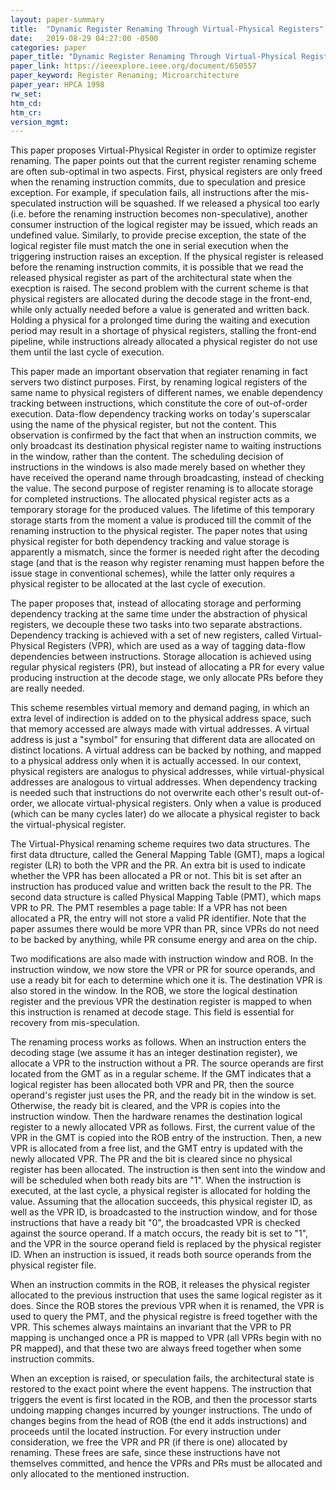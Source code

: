 ```yaml
---
layout: paper-summary
title:  "Dynamic Register Renaming Through Virtual-Physical Registers"
date:   2019-08-29 04:27:00 -0500
categories: paper
paper_title: "Dynamic Register Renaming Through Virtual-Physical Registers"
paper_link: https://ieeexplore.ieee.org/document/650557
paper_keyword: Register Renaming; Microarchitecture
paper_year: HPCA 1998
rw_set: 
htm_cd: 
htm_cr: 
version_mgmt: 
---
```


This paper proposes Virtual-Physical Register in order to optimize register renaming. The paper points out that the current 
register renaming scheme are often sub-optimal in two aspects. First, physical registers are only freed when the renaming
instruction commits, due to speculation and presice exception. For example, if speculation fails, all instructions after the 
mis-speculated instruction will be squashed. If we released a physical too early (i.e. before the renaming instruction becomes
non-speculative), another consumer instruction of the logical register may be issued, which reads an undefined value. Similarly,
to provide precise exception, the state of the logical register file must match the one in serial execution when the 
triggering instruction raises an exception. If the physical register is released before the renaming instruction commits,
it is possible that we read the released physical register as part of the architectural state when the execption is raised.
The second problem with the current scheme is that physical registers are allocated during the decode stage in the front-end,
while only actually needed before a value is generated and written back. Holding a physical for a prolonged time during the 
waiting and execution period may result in a shortage of physical registers, stalling the front-end pipeline, while instructions
already allocated a physical register do not use them until the last cycle of execution.

This paper made an important observation that regiater renaming in fact servers two distinct purposes. First, by renaming
logical registers of the same name to physical registers of different names, we enable dependency tracking between instructions,
which constitute the core of out-of-order execution. Data-flow dependency tracking works on today's superscalar using the 
name of the physical register, but not the content. This observation is confirmed by the fact that when an instruction commits,
we only broadcast its destination physical register name to waiting instructions in the window, rather than the content. 
The scheduling decision of instructions in the windows is also made merely based on whether they have received the operand
name through broadcasting, instead of checking the value. The second purpose of register renaming is to allocate storage for
completed instructions. The allocated physical register acts as a temporary storage for the produced values. The lifetime of
this temporary storage starts from the moment a value is produced till the commit of the renaming instruction to the
physical register. The paper notes that using physical register for both dependency tracking and value storage is 
apparently a mismatch, since the former is needed right after the decoding stage (and that is the reason why register
renaming must happen before the issue stage in conventional schemes), while the latter only requires a physical register
to be allocated at the last cycle of execution.

The paper proposes that, instead of allocating storage and performing dependency tracking at the same time under the 
abstraction of physical registers, we decouple these two tasks into two separate abstractions. Dependency tracking 
is achieved with a set of new registers, called Virtual-Physical Registers (VPR), which are used as a way of tagging
data-flow dependencies between instructions. Storage allocation is achieved using regular physical registers (PR), but 
instead of allocating a PR for every value producing instruction at the decode stage, we only allocate PRs before they
are really needed.

This scheme resembles virtual memory and demand paging, in which an extra level of indirection is added on to the 
physical address space, such that memory accessed are always made with virtual addresses. A virtual address is just
a "symbol" for ensuring that different data are allocated on distinct locations. A virtual address can be backed by
nothing, and mapped to a physical address only when it is actually accessed. In our context, physical registers are 
analogus to physical addresses, while virtual-physical addresses are analogous to virtual addresses. When dependency
tracking is needed such that instructions do not overwrite each other's result out-of-order, we allocate virtual-physical
registers. Only when a value is produced (which can be many cycles later) do we allocate a physical register to back the 
virtual-physical register. 

The Virtual-Physical renaming scheme requires two data structures. The first data dtructure, called the General Mapping 
Table (GMT), maps a logical register (LR) to both the VPR and the PR. An extra bit is used to indicate whether the VPR has
been allocated a PR or not. This bit is set after an instruction has produced value and written back the result to the PR.
The second data structure is called Physical Mapping Table (PMT), which maps VPR to PR. The PMT resembles a page table:
If a VPR has not been allocated a PR, the entry will not store a valid PR identifier. Note that the paper assumes there
would be more VPR than PR, since VPRs do not need to be backed by anything, while PR consume energy and area on the chip.

Two modifications are also made with instruction window and ROB. In the instruction window, we now store the VPR or PR for 
source operands, and use a ready bit for each to determine which one it is. The destination VPR is also stored in the window. 
In the ROB, we store the logical destination register and the previous VPR the destination register is mapped to when this 
instruction is renamed at decode stage. This field is essential for recovery from mis-speculation.

The renaming process works as follows. When an instruction enters the decoding stage (we assume it has an integer 
destination register), we allocate a VPR to the instruction without a PR. The source operands are first located 
from the GMT as in a regular scheme. If the GMT indicates that a logical register has been allocated both VPR
and PR, then the source operand's register just uses the PR, and the ready bit in the window is set. Otherwise, the 
ready bit is cleared, and the VPR is copies into the instruction window. Then the hardware renames the destination logical
register to a newly allocated VPR as follows. First, the current value of the VPR in the GMT is copied into the ROB entry 
of the instruction. Then, a new VPR is allocated from a free list, and the GMT entry is updated with the newly allocated
VPR. The PR and the bit is cleared since no physical register has been allocated. The instruction is then sent into the 
window and will be scheduled when both ready bits are "1". When the instruction is executed, at the last cycle, a
physical register is allocated for holding the value. Assuming that the allocation succeeds, this physical register
ID, as well as the VPR ID, is broadcasted to the instruction window, and for those instructions that have a ready bit
"0", the broadcasted VPR is checked against the source operand. If a match occurs, the ready bit is set to "1", and 
the VPR in the source operand field is replaced by the physical register ID. When an instruction is issued, it reads
both source operands from the physical register file.

When an instruction commits in the ROB, it releases the physical register allocated to the previous instruction that 
uses the same logical register as it does. Since the ROB stores the previous VPR when it is renamed, the VPR is used
to query the PMT, and the physical registre is freed together with the VPR. This schemes always maintains an invariant that
the VPR to PR mapping is unchanged once a PR is mapped to VPR (all VPRs begin with no PR mapped), and that these two are 
always freed together when some instruction commits.

When an exception is raised, or speculation fails, the architectural state is restored to the exact point where the event 
happens. The instruction that triggers the event is first located in the ROB, and then the processor starts undoing
mapping changes incurred by younger instructions. The undo of changes begins from the head of ROB (the end it adds
instructions) and proceeds until the located instruction. For every instruction under consideration, we free the VPR and 
PR (if there is one) allocated by renaming. These frees are safe, since these instructions have not themselves committed,
and hence the VPRs and PRs must be allocated and only allocated to the mentioned instruction. 